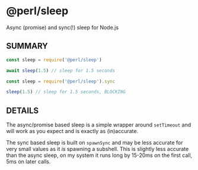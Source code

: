 # @perl/sleep

Async (promise) and sync(!) sleep for Node.js

## SUMMARY

```javascript
const sleep = require('@perl/sleep')

await sleep(1.5) // sleep for 1.5 seconds
```
```javascript
const sleep = require('@perl/sleep').sync

sleep(1.5) // sleep for 1.5 seconds, BLOCKING
```

## DETAILS

The async/promise based sleep is a simple wrapper around `setTimeout` and will work as you expect and is exactly as (in)accurate.

The sync based sleep is built on `spawnSync` and may be less accurate for
very small values as it _is_ spawning a subshell.  This is slightly less
accurate than the async sleep, on my system it runs long by 15-20ms on the
first call, 5ms on later calls.
